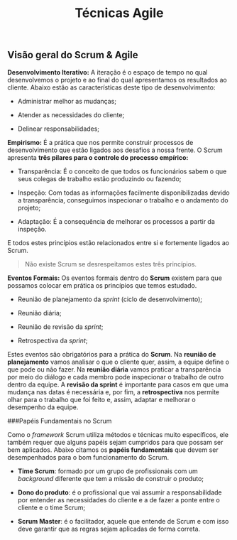 <div align="center">

# Técnicas Agile

</div>

<br>

## Visão geral do Scrum & Agile

**Desenvolvimento Iterativo:** A iteração é o espaço de tempo no qual desenvolvemos o projeto e ao final do qual apresentamos os resultados ao cliente. Abaixo estão as características deste tipo de desenvolvimento: 

- Administrar melhor as mudanças;

- Atender as necessidades do cliente;

- Delinear responsabilidades;

**Empirismo:** É a prática que nos permite construir processos de desenvolvimento que estão ligados aos desafios a nossa frente. O Scrum apresenta **três pilares para o controle do processo empírico:**

- Transparência: É o conceito de que todos os funcionários sabem o que seus colegas de trabalho estão produzindo ou fazendo;

- Inspeção: Com todas as informações facilmente disponibilizadas devido a transparência, conseguimos inspecionar o trabalho e o andamento do projeto; 

- Adaptação: É a consequência de melhorar os processos a partir da inspeção.

E todos estes princípios estão relacionados entre si e fortemente ligados ao Scrum. 

> Não existe Scrum se desrespeitamos estes três princípios.

**Eventos Formais:** Os eventos formais dentro do **Scrum** existem para que possamos colocar em prática os princípios que temos estudado.

- Reunião de planejamento da *sprint* (ciclo de desenvolvimento);

- Reunião diária;

- Reunião de revisão da *sprint*;

- Retrospectiva da *sprint*;

Estes eventos são obrigatórios para a prática do **Scrum**. Na **reunião de planejamento** vamos analisar o que o cliente quer, assim, a equipe define o que pode ou não fazer. Na **reunião diária** vamos praticar a transparência por meio do diálogo e cada membro pode inspecionar o trabalho de outro dentro da equipe.  A **revisão da sprint** é importante para casos em que uma mudança nas datas é necessária e, por fim, a **retrospectiva** nos permite olhar para o trabalho que foi feito e, assim, adaptar e melhorar o desempenho da equipe.

###Papéis Fundamentais no Scrum

Como o *framework* Scrum utiliza métodos e técnicas muito específicos, ele também requer que alguns papéis sejam cumpridos para que possam ser bem aplicados. Abaixo citamos os **papéis fundamentais** que devem ser desempenhados para o bom funcionamento do Scrum.

- **Time Scrum**: formado por um grupo de profissionais com um *background* diferente que tem a missão de construir o produto;

- **Dono do produto**: é o profissional que vai assumir a responsabilidade por entender as necessidades do cliente e a de fazer a ponte entre o cliente e o time Scrum;

- **Scrum Master**: é o facilitador, aquele que entende de Scrum e com isso deve garantir que as regras sejam aplicadas de forma correta.



